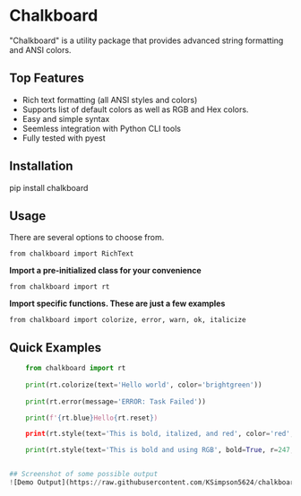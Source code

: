# Chalkboard

"Chalkboard" is a utility package that provides advanced string formatting and ANSI colors.

## Top Features

 - Rich text formatting (all ANSI styles and colors)
 - Supports list of default colors as well as RGB and Hex colors. 
 - Easy and simple syntax
 - Seemless integration with Python CLI tools
 - Fully tested with pyest

## Installation
pip install chalkboard


## Usage

There are several options to choose from.

`from chalkboard import RichText`

**Import a pre-initialized class for your convenience**

`from chalkboard import rt`

**Import specific functions. These are just a few examples**

`from chalkboard import colorize, error, warn, ok, italicize`

## Quick Examples

```python
	from chalkboard import rt
	
	print(rt.colorize(text='Hello world', color='brightgreen'))
	
	print(rt.error(message='ERROR: Task Failed'))

	print(f'{rt.blue}Hello{rt.reset})

	print(rt.style(text='This is bold, italized, and red', color='red', bold=True, italic=True))

	print(rt.style(text='This is bold and using RGB', bold=True, r=247, g=5, b=227))


## Screenshot of some possible output
![Demo Output](https://raw.githubusercontent.com/KSimpson5624/chalkboard/blob/main/assets/demo.png)
